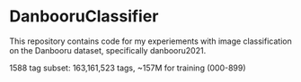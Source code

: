 # DanbooruClassifier
This repository contains code for my experiements with image classification on the Danbooru dataset, specifically danbooru2021.

1588 tag subset: 163,161,523 tags, ~157M for training (000-899)
